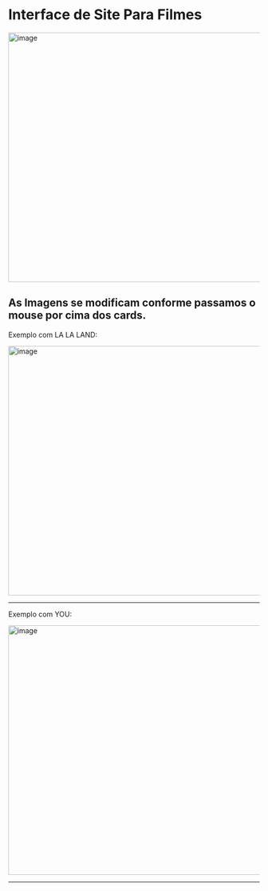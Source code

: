 # Interface de Site Para Filmes


<img width="600" height="500" alt="image" src="https://github.com/user-attachments/assets/945a98fb-0c23-4192-8266-52dcbc42f75d" />

As Imagens se modificam conforme passamos o mouse por cima dos cards.
--
Exemplo com LA LA LAND:

<img width="600" height="500" alt="image" src="https://github.com/user-attachments/assets/c360cc83-e058-4cfc-8b43-bb139f590f3d" />

---

Exemplo com YOU:

<img width="600" height="500" alt="image" src="https://github.com/user-attachments/assets/e9011a8e-0b2d-4048-b747-ad12166576d9" />

---

